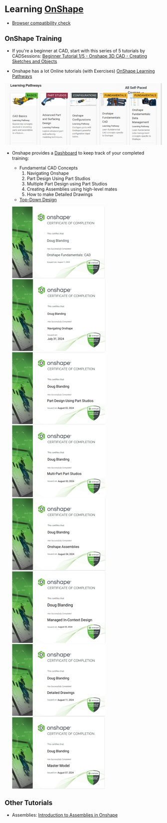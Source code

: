 # Learning [OnShape](https://cad.onshape.com/signin)
* [Browser compatibility check](https://cad.onshape.com/check)

## OnShape Training
* If you're a beginner at CAD, start with this series of 5 tutorials by CADSessions: [Beginner Tutorial 1/5 - Onshape 3D CAD - Creating Sketches and Objects](https://www.youtube.com/watch?v=pMWnsHpDlQE)

* Onshape has a lot Online tutorials (with Exercises) [OnShape Learning Pathways](https://learn.onshape.com/)

![Learning Pathways](imgs/learning_pathways.png)

* Onshape provides a [Dashboard](https://learn.onshape.com/learn/dashboard) 
to keep track of your completed training:
    * Fundamental CAD Concepts
        1. Navigating Onshape
        2. Part Design Using Part Studios
        3. Multiple Part Design using Part Studios
        4. Creating Assemblies using high-level mates
        5. How to make Detailed Drawings
    * [Top-Down Design](https://learn.onshape.com/learn/learning-path/top-down-design)

    ![certificate 0](imgs/Onshape_Fundamentals:CAD.png)
    ![certificate 1](imgs/Navigating_Onshape.png)
    ![certificate 2](imgs/Part_Design_Using_Part_Studios.png)
    ![certificate 3](imgs/Multi-Part_Part_Studios.png)
    ![certificate 4](imgs/Onshape_Assemblies.png)
    ![certificate 5](imgs/Managed_In-Context_Design.png)
    ![certificate 6](imgs/Detailed_Drawings.png)
    ![certificate 7](imgs/Master_Model.png)
    
## Other Tutorials
* Assemblies: [Introduction to Assemblies in Onshape](https://www.youtube.com/watch?v=2cXMjxNduSA)

